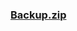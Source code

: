 ### [Backup.zip](https://raw.githubusercontent.com/VaLueS6655/Genshin_Impact_Teleport/Raw/OptimizationCollectionPackage%2F%5BOld%5DTeleportsALL%28Version_2.8%29%2FChinese%2FLocs%2F%E6%B7%B1%E6%B8%8A%E6%B3%95%E5%B8%88%EF%BC%88%EF%BC%9F%2FBackup.zip)

